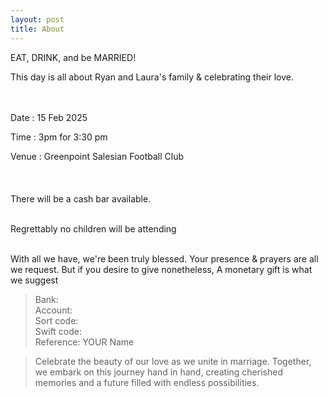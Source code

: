 ```yaml
---
layout: post
title: About
---
```

EAT, DRINK, and be MARRIED!  

This day is all about Ryan and Laura's family & celebrating their love.  
<br/>
<br/>

Date : 15 Feb 2025

Time : 3pm for 3:30 pm

Venue : Greenpoint Salesian Football Club  
<br/>
<br/>  
There will be a cash bar available.  
<br/>

Regrettably no children will be attending  
<br/>

With all we have, we're been truly blessed.
Your presence & prayers are all we request.
But if you desire to give nonetheless,
A monetary gift is what we suggest 

>Bank:  
>Account:  
>Sort code:  
>Swift code:  
>Reference: YOUR Name  


>Celebrate the beauty of our love as we unite in marriage. Together, we embark on this journey hand in hand, creating cherished memories and a future filled with endless possibilities.

